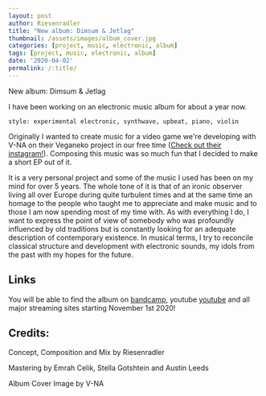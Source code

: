 ```yaml
---
layout: post
author: Riesenradler
title: "New album: Dimsum & Jetlag"
thumbnail: /assets/images/album_cover.jpg
categories: [project, music, electronic, album]
tags: [project, music, electronic, album]
date: '2020-04-02'
permalink: /:title/
---
```


New album: Dimsum & Jetlag

I have been working on an electronic music album for about a year now.

    style: experimental electronic, synthwave, upbeat, piano, violin

<!--more-->
<!-- put this at the end of what we wish to have as an excerpt -->
Originally I wanted to create music for a video game we're developing with V-NA on their Veganeko project in our free time
([Check out their instagram!](https://www.instagram.com/veganekoweirdo/)).
Composing this music was so much fun that I decided to make a short EP out of it.

It is a very personal project and some of the music I used has been on my mind for over 5 years. The whole tone of it is
that of an ironic observer living all over Europe during quite turbulent times and at the same time an homage to the people
who taught me to appreciate and make music and to those I am now spending most of my time with. As with everything I do,
I want to express the point of view of somebody who was profoundly influenced by old traditions but is constantly looking
for an adequate description of contemporary existence.
In musical terms, I try to reconcile classical structure and development with electronic sounds, my idols from the past with my hopes for the future.


## Links

You will be able to find the album on [bandcamp](https://riesenradler.bandcamp.com), youtube [youtube](https://www.youtube.com/channel/UCkyf5Jj3E-74nGi9W7a3xmQ) and all major streaming sites starting November 1st 2020!

## Credits:

Concept, Composition and Mix by Riesenradler
<p>Mastering by Emrah Celik, Stella Gotshtein and Austin Leeds</p>

Album Cover Image by V-NA
